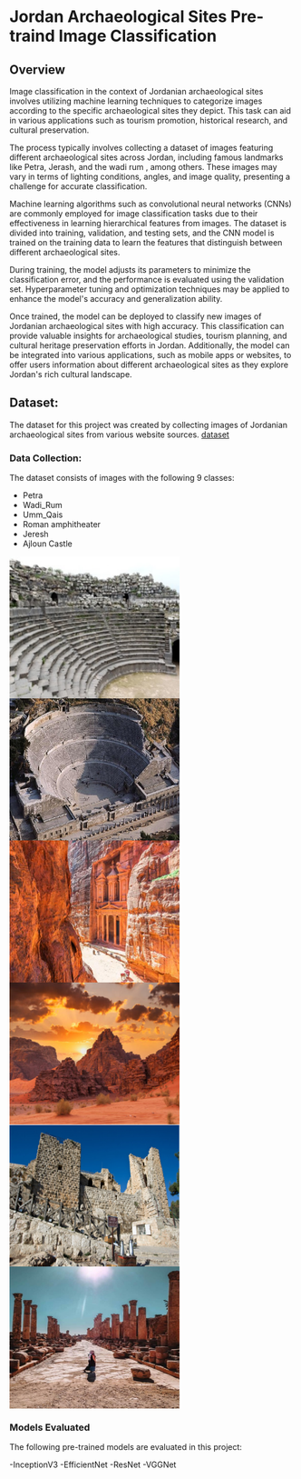 # Jordan Archaeological Sites Pre-traind Image Classification 

## Overview 
Image classification in the context of Jordanian archaeological sites involves utilizing machine learning techniques to categorize images according to the specific archaeological sites they depict. 
This task can aid in various applications such as tourism promotion, historical research, and cultural preservation.

The process typically involves collecting a dataset of images featuring different archaeological sites across Jordan, including famous landmarks like Petra, Jerash, and the wadi rum , among others.
These images may vary in terms of lighting conditions, angles, and image quality, presenting a challenge for accurate classification.

Machine learning algorithms such as convolutional neural networks (CNNs) are commonly employed for image classification tasks due to their effectiveness in learning hierarchical features from images. 
The dataset is divided into training, validation, and testing sets, and the CNN model is trained on the training data to learn the features that distinguish between different archaeological sites.

During training, the model adjusts its parameters to minimize the classification error, and the performance is evaluated using the validation set. 
Hyperparameter tuning and optimization techniques may be applied to enhance the model's accuracy and generalization ability.

Once trained, the model can be deployed to classify new images of Jordanian archaeological sites with high accuracy.
This classification can provide valuable insights for archaeological studies, tourism planning, and cultural heritage preservation efforts in Jordan. 
Additionally, the model can be integrated into various applications, such as mobile apps or websites, to offer users information about different archaeological sites as they explore Jordan's rich cultural landscape.



## Dataset:
The dataset for this project was created by collecting images of Jordanian archaeological sites from various website sources. [dataset](https://drive.google.com/drive/folders/1ty_T_iXx35HAuSkEgbXiOlwoLjH75jLC?usp=sharing)


### Data Collection:

The dataset consists of images with the following 9 classes:

- Petra
- Wadi_Rum
- Umm_Qais
- Roman amphitheater
- Jeresh
- Ajloun Castle
 <div style="display: flex; flex-direction: column; justify-content: space-between;">
  <img src="example/10.png" alt="Example  Image 1" width="300" height="250"/>
  <img src="example/1848e964b6aa16dbf91e5a011a32e847.png" alt="Example  Image 2" width="300" height="250"/>
  <img src="example/Screenshot_4.png" alt="Example  Image 5" width="300" height="250"/>
 </div>

<div style="display: flex; flex-direction: column; justify-content: space-between;">
  <img src="example/28.png" alt="Example  Image 3" width="300" height="250"/>
  <img src="example/2024-01-19 024910.png" alt="Example  Image 4" width="300" height="250"/>
  <img src="example/img38.png" alt="Example  Image 6" width="300" height="250"/>
</div>

### Models Evaluated
The following pre-trained models are evaluated in this project:

-InceptionV3
-EfficientNet
-ResNet
-VGGNet
